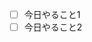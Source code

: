 * [ ] 今日やること1
* [ ] 今日やること2

<!--
すごい広島に参加する場合は上記の今日やること１を修正してお使いください。
通常のIssueの場合は削除してください。

可能であれば、Labelを`今日やること宣言`に変更、Milestoneを今日の日付にしてください。
また終了後に、やったこと、わかったこと、次にしたいことも追記していただけると幸いです。
-->
